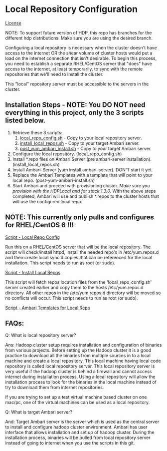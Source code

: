 # Local Repository Configuration

[License](./LICENSE)

NOTE: To support future version of HDP, this repo has branches for the different hdp distributions.  Make sure you are using the desired branch.

Configuring a local repository is necessary when the cluster doesn't have access to the internet OR the shear volume of cluster hosts would put a load on the internet connection that isn't desirable.  To begin this process, you need to establish a separate RHEL/CentOS server that "does" have access to the internet, at least temporarily, to sync with the remote repositories that we'll need to install the cluster.

This "local" repository server must be accessible to the servers in the cluster.

## Installation Steps - NOTE: You DO NOT need everything in this project, only the 3 scripts listed below.

1. Retrieve these 3 scripts:
	1. [local_repo_config.sh](scripts/local_repo_config.sh) - Copy to your local repository server.
	2. [install_local_repos.sh](scripts/install_local_repos.sh) - Copy to your target Ambari server.
	3. [post_yum_ambari_install.sh](scripts/post_yum_ambari_install.sh) - Copy to your target Ambari server.
2. Configure the local repository. (local_repo_config.sh)
3. Install \*.repo files on Ambari Server (pre ambari-server installation). (install_local_repos.sh)
4. Install Ambari-Server (yum install ambari-server). DON'T start it yet.
5. Replace the Ambari Templates with a template that will point to your local repo. (post-yum-ambari-install.sh)
6. Start Ambari and proceed with provisioning cluster.  *Make sure you provision with the HDPLocal and for stack 1.3.0.* With the above steps completed, Ambari will use and publish *.repos to the cluster hosts that will use the configured local repo.

## NOTE: This currently only pulls and configures for RHEL/CentOS 6 !!!

[Script - Local Repo Config](scripts/local_repo_config.sh)

Run this on a RHEL/CentOS server that will be the local repository.  The script will check/install httpd, install the needed repo's in /etc/yum.repos.d and then create local sync'd copies that can be referenced for the local installation. This script needs to run as root (or sudo).

[Script - Install Local Repos](scripts/install_local_repos.sh)

This script will fetch repos location files from the 'local_repo_config.sh' server created earlier and copy them to the hosts /etc/yum.repos.d directory.  All other repos in the /etc/yum.repos.d directory will be moved so no conflicts will occur.  This script needs to run as root (or sudo).

[Script - Ambari Templates for Local Repo](scripts/post-yum-ambari-install.sh)

## FAQs:

Q: What is local repository server?

Ans: Hadoop cluster setup requires installation and configuration of binaries from various projects. Before setting up the Hadoop cluster it is a good practice to download all the binaries from multiple sources in to a local machine and create a local repository. This local machine having local code repository is called local repository server. This local repository server is very useful if the hadoop cluster is behind a firewall and cannot access internet during installation process. Using a local repository will allow the installation process to look for the binaries in the local machine instead of try to download them from internet repositories.

If you are trying to set up a test virtual machine based cluster on one mac/pc, one of the virtual machines can be used as a local repository. 


Q: What is target Ambari server?

And: Target Ambari server is the server which is used as the central server to install and configure hadoop cluster environment. Ambari has user interface that allows installation and set up of hadoop cluster. During the installation process, binaries will be pulled from local repository server instead of going to internet when you use the scripts in this git.
